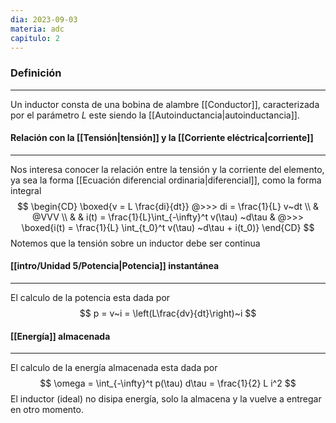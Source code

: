 ```yaml
---
dia: 2023-09-03
materia: adc
capitulo: 2
---
```

### Definición
---
Un inductor consta de una bobina de alambre [[Conductor]], caracterizada por el parámetro $L$ este siendo la [[Autoinductancia|autoinductancia]].

#### Relación con la [[Tensión|tensión]] y la [[Corriente eléctrica|corriente]]
---
Nos interesa conocer la relación entre la tensión y la corriente del elemento, ya sea la forma [[Ecuación diferencial ordinaria|diferencial]], como la forma integral $$ \begin{CD} 
	\boxed{v = L \frac{di}{dt}} @>>> di = \frac{1}{L} v~dt \\
	& @VVV \\
	& & i(t) = \frac{1}{L}\int_{-\infty}^t v(\tau) ~d\tau  & @>>> 
	\boxed{i(t) = \frac{1}{L} \int_{t_0}^t v(\tau) ~d\tau + i(t_0)}
\end{CD} $$
Notemos que la tensión sobre un inductor debe ser continua

#### [[intro/Unidad 5/Potencia|Potencia]] instantánea
---
El calculo de la potencia esta dada por $$ p = v~i = \left(L\frac{dv}{dt}\right)~i $$

#### [[Energía]] almacenada
---
El calculo de la energía almacenada esta dada por $$ \omega = \int_{-\infty}^t p(\tau) d\tau = \frac{1}{2} L i^2 $$
El inductor (ideal) no disipa energía, solo la almacena y la vuelve a entregar en otro momento.


